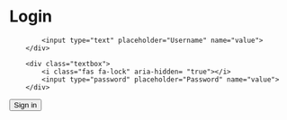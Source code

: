<html lang="en">
    
<head>
    <meta charset="UTF-8">
    <meta name="viewport" content="width=device-width, initial-scale=1.0">
    <meta http-equiv="X-UA-Compatible" content="ie=edge">
    <title>Document</title>
</head>
<link rel="stylesheet" href="Signup.css">
<body>
    <div class="login-box">
        <h1>Login</h1>
        <div class="textbox">
            <i class="fas fa-user" aria-hidden="true"></i>

            <input type="text" placeholder="Username" name="value">
        </div>

        <div class="textbox">
            <i class="fas fa-lock" aria-hidden= "true"></i>
            <input type="password" placeholder="Password" name="value">
        </div>
<input class="btn"   type="button" name="" value="Sign in">
    </div>
</body>
</html>
